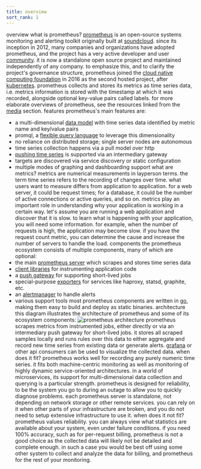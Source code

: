 ```yaml
---
title: overview
sort_rank: 1
---
```

overview
what is prometheus?
[prometheus]() is an open-source systems
monitoring and alerting toolkit originally built at
[soundcloud](). since its inception in 2012, many
companies and organizations have adopted prometheus, and the project has a very
active developer and user [community](/community). it is now a standalone open source project
and maintained independently of any company. to emphasize this, and to clarify
the project's governance structure, prometheus joined the
[cloud native computing foundation]() in 2016
as the second hosted project, after [kubernetes]().
prometheus collects and stores its metrics as time series data, i.e. metrics information is stored with the timestamp at which it was recorded, alongside optional key-value pairs called labels.
for more elaborate overviews of prometheus, see the resources linked from the
[media](/docs/introduction/media/) section.
features
prometheus's main features are:
* a multi-dimensional [data model](/docs/concepts/data_model/) with time series data identified by metric name and key/value pairs
* promql, a [flexible query language](/docs/prometheus/latest/querying/basics/)
  to leverage this dimensionality
* no reliance on distributed storage; single server nodes are autonomous
* time series collection happens via a pull model over http
* [pushing time series](/docs/instrumenting/pushing/) is supported via an intermediary gateway
* targets are discovered via service discovery or static configuration
* multiple modes of graphing and dashboarding support
what are metrics?
metrics are numerical measurements in layperson terms. the term time series refers to the recording of changes over time. what users want to measure differs from application to application. for a web server, it could be request times; for a database, it could be the number of active connections or active queries, and so on.
metrics play an important role in understanding why your application is working in a certain way. let's assume you are running a web application and discover that it is slow. to learn what is happening with your application, you will need some information. for example, when the number of requests is high, the application may become slow. if you have the request count metric, you can determine the cause and increase the number of servers to handle the load.
components
the prometheus ecosystem consists of multiple components, many of which are
optional:
* the main [prometheus server]() which scrapes and stores time series data
* [client libraries](/docs/instrumenting/clientlibs/) for instrumenting application code
* a [push gateway]() for supporting short-lived jobs
* special-purpose [exporters](/docs/instrumenting/exporters/) for services like haproxy, statsd, graphite, etc.
* an [alertmanager]() to handle alerts
* various support tools
most prometheus components are written in [go](), making
them easy to build and deploy as static binaries.
architecture
this diagram illustrates the architecture of prometheus and some of
its ecosystem components:
![prometheus architecture](/assets/architecture.png)
prometheus scrapes metrics from instrumented jobs, either directly or via an
intermediary push gateway for short-lived jobs. it stores all scraped samples
locally and runs rules over this data to either aggregate and record new time
series from existing data or generate alerts. [grafana]() or
other api consumers can be used to visualize the collected data.
when does it fit?
prometheus works well for recording any purely numeric time series. it fits
both machine-centric monitoring as well as monitoring of highly dynamic
service-oriented architectures. in a world of microservices, its support for
multi-dimensional data collection and querying is a particular strength.
prometheus is designed for reliability, to be the system you go to
during an outage to allow you to quickly diagnose problems. each prometheus
server is standalone, not depending on network storage or other remote services.
you can rely on it when other parts of your infrastructure are broken, and
you do not need to setup extensive infrastructure to use it.
when does it not fit?
prometheus values reliability. you can always view what statistics are
available about your system, even under failure conditions. if you need 100%
accuracy, such as for per-request billing, prometheus is not a good choice as
the collected data will likely not be detailed and complete enough. in such a
case you would be best off using some other system to collect and analyze the
data for billing, and prometheus for the rest of your monitoring.
